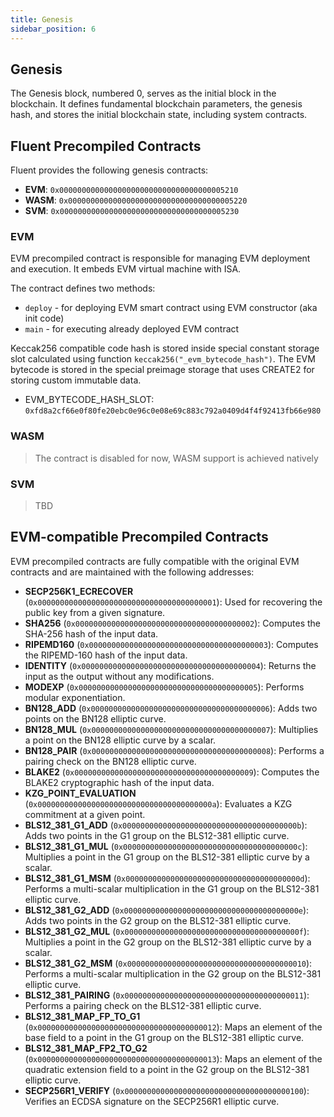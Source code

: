 ```yaml
---
title: Genesis
sidebar_position: 6
---
```

Genesis
---

The Genesis block, numbered 0, serves as the initial block in the blockchain. It defines fundamental blockchain
parameters, the genesis hash, and stores the initial blockchain state, including system contracts.

## Fluent Precompiled Contracts

Fluent provides the following genesis contracts:

- **EVM**: `0x0000000000000000000000000000000000005210`
- **WASM**: `0x0000000000000000000000000000000000005220`
- **SVM**: `0x0000000000000000000000000000000000005230`

### EVM

EVM precompiled contract is responsible for managing EVM deployment and execution.
It embeds EVM virtual machine with ISA.

The contract defines two methods:

- `deploy` - for deploying EVM smart contract using EVM constructor (aka init code)
- `main` - for executing already deployed EVM contract

Keccak256 compatible code hash is stored inside special constant storage slot
calculated using function `keccak256("_evm_bytecode_hash")`.
The EVM bytecode is stored in the special preimage storage that uses CREATE2 for storing custom immutable data.

- EVM_BYTECODE_HASH_SLOT: `0xfd8a2cf66e0f80fe20ebc0e96c0e08e69c883c792a0409d4f4f92413fb66e980`

### WASM

> The contract is disabled for now, WASM support is achieved natively

### SVM

> TBD

## EVM-compatible Precompiled Contracts

EVM precompiled contracts are fully compatible with the original EVM contracts
and are maintained with the following addresses:

- **SECP256K1_ECRECOVER** (`0x0000000000000000000000000000000000000001`): Used for recovering the public key from a
  given signature.
- **SHA256** (`0x0000000000000000000000000000000000000002`): Computes the SHA-256 hash of the input data.
- **RIPEMD160** (`0x0000000000000000000000000000000000000003`): Computes the RIPEMD-160 hash of the input data.
- **IDENTITY** (`0x0000000000000000000000000000000000000004`): Returns the input as the output without any
  modifications.
- **MODEXP** (`0x0000000000000000000000000000000000000005`): Performs modular exponentiation.
- **BN128_ADD** (`0x0000000000000000000000000000000000000006`): Adds two points on the BN128 elliptic curve.
- **BN128_MUL** (`0x0000000000000000000000000000000000000007`): Multiplies a point on the BN128 elliptic curve by a
  scalar.
- **BN128_PAIR** (`0x0000000000000000000000000000000000000008`): Performs a pairing check on the BN128 elliptic curve.
- **BLAKE2** (`0x0000000000000000000000000000000000000009`): Computes the BLAKE2 cryptographic hash of the input data.
- **KZG_POINT_EVALUATION** (`0x000000000000000000000000000000000000000a`): Evaluates a KZG commitment at a given point.
- **BLS12_381_G1_ADD** (`0x000000000000000000000000000000000000000b`): Adds two points in the G1 group on the BLS12-381
  elliptic curve.
- **BLS12_381_G1_MUL** (`0x000000000000000000000000000000000000000c`): Multiplies a point in the G1 group on the
  BLS12-381 elliptic curve by a scalar.
- **BLS12_381_G1_MSM** (`0x000000000000000000000000000000000000000d`): Performs a multi-scalar multiplication in the G1
  group on the BLS12-381 elliptic curve.
- **BLS12_381_G2_ADD** (`0x000000000000000000000000000000000000000e`): Adds two points in the G2 group on the BLS12-381
  elliptic curve.
- **BLS12_381_G2_MUL** (`0x000000000000000000000000000000000000000f`): Multiplies a point in the G2 group on the
  BLS12-381 elliptic curve by a scalar.
- **BLS12_381_G2_MSM** (`0x0000000000000000000000000000000000000010`): Performs a multi-scalar multiplication in the G2
  group on the BLS12-381 elliptic curve.
- **BLS12_381_PAIRING** (`0x0000000000000000000000000000000000000011`): Performs a pairing check on the BLS12-381
  elliptic curve.
- **BLS12_381_MAP_FP_TO_G1** (`0x0000000000000000000000000000000000000012`): Maps an element of the base field to a
  point in the G1 group on the BLS12-381 elliptic curve.
- **BLS12_381_MAP_FP2_TO_G2** (`0x0000000000000000000000000000000000000013`): Maps an element of the quadratic extension
  field to a point in the G2 group on the BLS12-381 elliptic curve.
- **SECP256R1_VERIFY** (`0x0000000000000000000000000000000000000100`): Verifies an ECDSA signature on the SECP256R1
  elliptic curve.
  